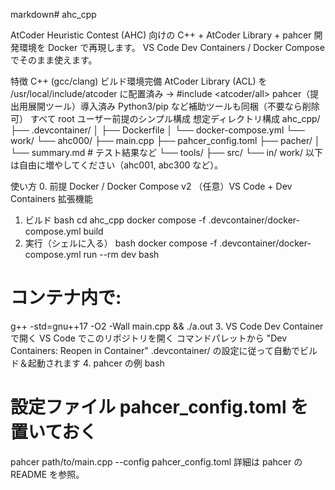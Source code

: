 markdown# ahc_cpp

AtCoder Heuristic Contest (AHC) 向けの C++ + AtCoder Library + pahcer 開発環境を Docker で再現します。
VS Code Dev Containers / Docker Compose でそのまま使えます。

特徴
C++ (gcc/clang) ビルド環境完備
AtCoder Library (ACL) を /usr/local/include/atcoder に配置済み → #include <atcoder/all>
pahcer（提出用展開ツール）導入済み
Python3/pip など補助ツールも同梱（不要なら削除可）
すべて root ユーザー前提のシンプル構成
想定ディレクトリ構成
ahc_cpp/
├── .devcontainer/
│   ├── Dockerfile
│   └── docker-compose.yml
└── work/
    └── ahc000/
        ├── main.cpp
        ├── pahcer_config.toml
        ├── pacher/
        │   └── summary.md  # テスト結果など
        └── tools/
            ├── src/
            └── in/
work/ 以下は自由に増やしてください（ahc001, abc300 など）。

使い方
0. 前提
Docker / Docker Compose v2
（任意）VS Code + Dev Containers 拡張機能
1. ビルド
bash
cd ahc_cpp
docker compose -f .devcontainer/docker-compose.yml build
2. 実行（シェルに入る）
bash
docker compose -f .devcontainer/docker-compose.yml run --rm dev bash

# コンテナ内で:
g++ -std=gnu++17 -O2 -Wall main.cpp && ./a.out
3. VS Code Dev Container で開く
VS Code でこのリポジトリを開く
コマンドパレットから "Dev Containers: Reopen in Container"
.devcontainer/ の設定に従って自動でビルド＆起動されます
4. pahcer の例
bash
# 設定ファイル pahcer_config.toml を置いておく
pahcer path/to/main.cpp --config pahcer_config.toml
詳細は pahcer の README を参照。

